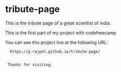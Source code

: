 # tribute-page
This is the tribute page of a great scientist of india.

This is the first part of my project with codefreecamp

You can see this project live at the following URL:

      https://g-rajput.github.io/tribute-page/
      
      
     Thanks for visiting.
